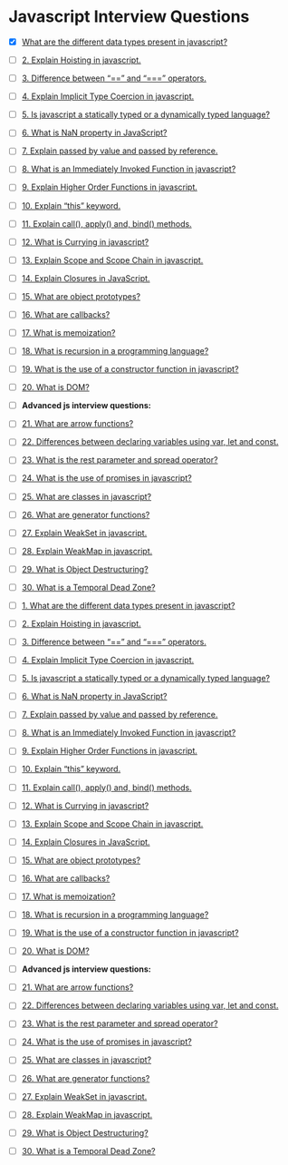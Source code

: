 

# Javascript Interview Questions
-   [x] [What are the different data types present in javascript?](https://www.interviewbit.com/javascript-interview-questions/#javscript-data-types)
    
-   [ ] [2. Explain Hoisting in javascript.](https://www.interviewbit.com/javascript-interview-questions/#javascript-hoisting)
    
-   [ ] [3. Difference between “==” and “===” operators.](https://www.interviewbit.com/javascript-interview-questions/#comparison-operators)
    
-   [ ] [4. Explain Implicit Type Coercion in javascript.](https://www.interviewbit.com/javascript-interview-questions/#implicit-type-coercion)
    
-   [ ] [5. Is javascript a statically typed or a dynamically typed language?](https://www.interviewbit.com/javascript-interview-questions/#javascript-dynamically-typed)
    
-   [ ] [6. What is NaN property in JavaScript?](https://www.interviewbit.com/javascript-interview-questions/#nan-property)
    
-   [ ] [7. Explain passed by value and passed by reference.](https://www.interviewbit.com/javascript-interview-questions/#pass-by-value-pass-by-reference)
    
-   [ ] [8. What is an Immediately Invoked Function in javascript?](https://www.interviewbit.com/javascript-interview-questions/#invoked-function)
    
-   [ ] [9. Explain Higher Order Functions in javascript.](https://www.interviewbit.com/javascript-interview-questions/#higher-order-functions)
    
-   [ ] [10. Explain “this” keyword.](https://www.interviewbit.com/javascript-interview-questions/#this-keyword)
    
-   [ ] [11. Explain call(), apply() and, bind() methods.](https://www.interviewbit.com/javascript-interview-questions/#call-apply-bind-methods)
    
-   [ ] [12. What is Currying in javascript?](https://www.interviewbit.com/javascript-interview-questions/#currying-javascript)
    
-   [ ] [13. Explain Scope and Scope Chain in javascript.](https://www.interviewbit.com/javascript-interview-questions/#scope-scope-chain-javascript)
    
-   [ ] [14. Explain Closures in JavaScript.](https://www.interviewbit.com/javascript-interview-questions/#javascript-closures)
    
-   [ ] [15. What are object prototypes?](https://www.interviewbit.com/javascript-interview-questions/#object-prototypes)
    
-   [ ] [16. What are callbacks?](https://www.interviewbit.com/javascript-interview-questions/#callbacks)
    
-   [ ] [17. What is memoization?](https://www.interviewbit.com/javascript-interview-questions/#memoization)
    
-   [ ] [18. What is recursion in a programming language?](https://www.interviewbit.com/javascript-interview-questions/#recursion)
    
-   [ ] [19. What is the use of a constructor function in javascript?](https://www.interviewbit.com/javascript-interview-questions/#constructor-function)
    
-   [ ] [20. What is DOM?](https://www.interviewbit.com/javascript-interview-questions/#dom)
    
-   [ ] **Advanced js interview questions:**
    
-   [ ] [21. What are arrow functions?](https://www.interviewbit.com/javascript-interview-questions/#arrow-functions)
    
-   [ ] [22. Differences between declaring variables using var, let and const.](https://www.interviewbit.com/javascript-interview-questions/#diff-declaring-variables)
    
-   [ ] [23. What is the rest parameter and spread operator?](https://www.interviewbit.com/javascript-interview-questions/#rest-parameter-spread-operator)
    
-   [ ] [24. What is the use of promises in javascript?](https://www.interviewbit.com/javascript-interview-questions/#javascript-promises)
    
-   [ ] [25. What are classes in javascript?](https://www.interviewbit.com/javascript-interview-questions/#classes)
    
-   [ ] [26. What are generator functions?](https://www.interviewbit.com/javascript-interview-questions/#generator-functions)
    
-   [ ] [27. Explain WeakSet in javascript.](https://www.interviewbit.com/javascript-interview-questions/#weakset-javascript)
    
-   [ ] [28. Explain WeakMap in javascript.](https://www.interviewbit.com/javascript-interview-questions/#weakmap-javascript)
    
-   [ ] [29. What is Object Destructuring?](https://www.interviewbit.com/javascript-interview-questions/#object-destructuring)
    
-   [ ] [30. What is a Temporal Dead Zone?](https://www.interviewbit.com/javascript-interview-questions/#temporal-dead-zone)
    
-   [ ] [1. What are the different data types present in javascript?](https://www.interviewbit.com/javascript-interview-questions/#javscript-data-types)
    
-   [ ] [2. Explain Hoisting in javascript.](https://www.interviewbit.com/javascript-interview-questions/#javascript-hoisting)
    
-   [ ] [3. Difference between “==” and “===” operators.](https://www.interviewbit.com/javascript-interview-questions/#comparison-operators)
    
-   [ ] [4. Explain Implicit Type Coercion in javascript.](https://www.interviewbit.com/javascript-interview-questions/#implicit-type-coercion)
    
-   [ ] [5. Is javascript a statically typed or a dynamically typed language?](https://www.interviewbit.com/javascript-interview-questions/#javascript-dynamically-typed)
    
-   [ ] [6. What is NaN property in JavaScript?](https://www.interviewbit.com/javascript-interview-questions/#nan-property)
    
-   [ ] [7. Explain passed by value and passed by reference.](https://www.interviewbit.com/javascript-interview-questions/#pass-by-value-pass-by-reference)
    
-   [ ] [8. What is an Immediately Invoked Function in javascript?](https://www.interviewbit.com/javascript-interview-questions/#invoked-function)
    
-   [ ] [9. Explain Higher Order Functions in javascript.](https://www.interviewbit.com/javascript-interview-questions/#higher-order-functions)
    
-   [ ] [10. Explain “this” keyword.](https://www.interviewbit.com/javascript-interview-questions/#this-keyword)
    
-   [ ] [11. Explain call(), apply() and, bind() methods.](https://www.interviewbit.com/javascript-interview-questions/#call-apply-bind-methods)
    
-   [ ] [12. What is Currying in javascript?](https://www.interviewbit.com/javascript-interview-questions/#currying-javascript)
    
-   [ ] [13. Explain Scope and Scope Chain in javascript.](https://www.interviewbit.com/javascript-interview-questions/#scope-scope-chain-javascript)
    
-   [ ] [14. Explain Closures in JavaScript.](https://www.interviewbit.com/javascript-interview-questions/#javascript-closures)
    
-   [ ] [15. What are object prototypes?](https://www.interviewbit.com/javascript-interview-questions/#object-prototypes)
    
-   [ ] [16. What are callbacks?](https://www.interviewbit.com/javascript-interview-questions/#callbacks)
    
-   [ ] [17. What is memoization?](https://www.interviewbit.com/javascript-interview-questions/#memoization)
    
-   [ ] [18. What is recursion in a programming language?](https://www.interviewbit.com/javascript-interview-questions/#recursion)
    
-   [ ] [19. What is the use of a constructor function in javascript?](https://www.interviewbit.com/javascript-interview-questions/#constructor-function)
    
-   [ ] [20. What is DOM?](https://www.interviewbit.com/javascript-interview-questions/#dom)
    
-   [ ] **Advanced js interview questions:**
    
-   [ ] [21. What are arrow functions?](https://www.interviewbit.com/javascript-interview-questions/#arrow-functions)
    
-   [ ] [22. Differences between declaring variables using var, let and const.](https://www.interviewbit.com/javascript-interview-questions/#diff-declaring-variables)
    
-   [ ] [23. What is the rest parameter and spread operator?](https://www.interviewbit.com/javascript-interview-questions/#rest-parameter-spread-operator)
    
-   [ ] [24. What is the use of promises in javascript?](https://www.interviewbit.com/javascript-interview-questions/#javascript-promises)
    
-   [ ] [25. What are classes in javascript?](https://www.interviewbit.com/javascript-interview-questions/#classes)
    
-   [ ] [26. What are generator functions?](https://www.interviewbit.com/javascript-interview-questions/#generator-functions)
    
-   [ ] [27. Explain WeakSet in javascript.](https://www.interviewbit.com/javascript-interview-questions/#weakset-javascript)
    
-   [ ] [28. Explain WeakMap in javascript.](https://www.interviewbit.com/javascript-interview-questions/#weakmap-javascript)
    
-   [ ] [29. What is Object Destructuring?](https://www.interviewbit.com/javascript-interview-questions/#object-destructuring)
    
-   [ ] [30. What is a Temporal Dead Zone?](https://www.interviewbit.com/javascript-interview-questions/#temporal-dead-zone)


